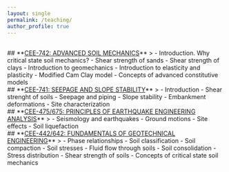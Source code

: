 ```yaml
---
layout: single
permalink: /teaching/
author_profile: true
---
```



<br>
## **<u>CEE-742: ADVANCED SOIL MECHANICS</u>**
>
- Introduction. Why critical state soil mechanics?  
- Shear strength of sands
- Shear strength of clays
- Introduction to geomechanics
- Introduction to elasticity and plasticity
- Modified Cam Clay model
- Concepts of advanced constitutive models


<br>
## **<u>CEE-741: SEEPAGE AND SLOPE STABILITY</u>**
>
- Introduction
- Shear strenght of soils
- Seepage and piping
- Slope stability
- Embankment deformations
- Site characterization


<br>
## **<u>CEE-475/675: PRINCIPLES OF EARTHQUAKE ENGINEERING ANALYSIS</u>**
>
- Seismology and earthquakes
- Ground motions
- Site effects
- Soil liquefaction


<br>
## **<u>CEE-442/642: FUNDAMENTALS OF GEOTECHNICAL ENGINEERING</u>**
>
- Phase relationships
- Soil classification
- Soil compaction
- Soil stresses
- Fluid flow through soils
- Soil consolidation
- Stress distribution
- Shear strength of soils
- Concepts of critical state soil mechanics

